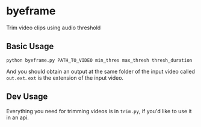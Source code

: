 # byeframe
Trim video clips using audio threshold

## Basic Usage

`python byeframe.py PATH_TO_VIDEO min_thres max_thresh thresh_duration`

And you should obtain an output at the same folder of the input video
called `out.ext`. `ext` is the extension of the input video.

## Dev Usage

Everything you need for trimming videos is in `trim.py`, if you'd like 
to use it in an api.  
